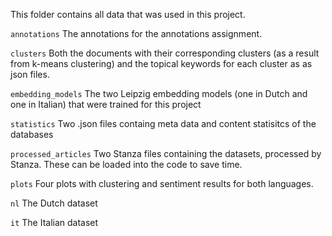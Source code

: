 This folder contains all data that was used in this project.

`annotations` The annotations for the annotations assignment.

`clusters` Both the documents with their corresponding clusters (as a result from k-means clustering) and the topical keywords for each cluster as as json files.

`embedding_models` The two Leipzig embedding models (one in Dutch and one in Italian) that were trained for this project

`statistics` Two .json files containg meta data and content statisitcs of the databases

`processed_articles` Two Stanza files containing the datasets, processed by Stanza. These can be loaded into the code to save time.

`plots` Four plots with clustering and sentiment results for both languages.

`nl` The Dutch dataset

`it` The Italian dataset

